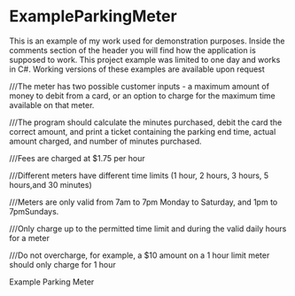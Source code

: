 # ExampleParkingMeter

This is an example of my work used for demonstration purposes. Inside the comments section of the header you will find how the application is supposed to work. This project example was limited to one day and works in C#. Working versions of these examples are available upon request

///The meter has two possible customer inputs - a maximum amount of money to debit from a card, or an option to charge for the maximum time available on that meter.

///The program should calculate the minutes purchased, debit the card the correct amount, and print a ticket containing the parking end time, actual amount charged, and number of minutes purchased.
 
///Fees are charged at $1.75 per hour
 
///Different meters have different time limits (1 hour, 2 hours, 3 hours, 5 hours,and 30 minutes)
 
///Meters are only valid from 7am to 7pm Monday to Saturday, and 1pm to 7pmSundays.
 
///Only charge up to the permitted time limit and during the valid daily hours for a meter
 
///Do not overcharge, for example, a $10 amount on a 1 hour limit meter should only charge for 1 hour 



Example Parking Meter
